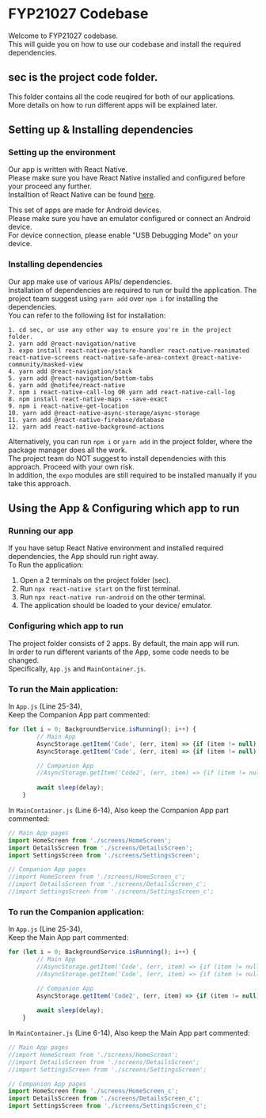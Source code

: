 # FYP21027 Codebase

Welcome to FYP21027 codebase.  
This will guide you on how to use our codebase and install the required dependencies.
  
## sec is the project code folder.
This folder contains all the code reuqired for both of our applications.  
More details on how to run different apps will be explained later.  
  
## Setting up & Installing dependencies
### Setting up the environment
Our app is written with React Native.  
Please make sure you have React Native installed and configured before your proceed any further.  
Installtion of React Native can be found [here](https://reactnative.dev/docs/environment-setup).  
  
This set of apps are made for Android devices.  
Please make sure you have an emulator configured or connect an Android device.  
For device connection, please enable "USB Debugging Mode" on your device.  
  
### Installing dependencies
Our app make use of various APIs/ dependencies.  
Installation of dependencies are required to run or build the application. 
The project team suggest using `yarn add` over `npm i` for installing the dependencies.  
You can refer to the following list for installation:  
~~~console
1. cd sec, or use any other way to ensure you're in the project folder.
2. yarn add @react-navigation/native
3. expo install react-native-gesture-handler react-native-reanimated react-native-screens react-native-safe-area-context @react-native-community/masked-view
4. yarn add @react-navigation/stack
5. yarn add @react-navigation/bottom-tabs
6. yarn add @notifee/react-native
7. npm i react-native-call-log OR yarn add react-native-call-log
8. npm install react-native-maps --save-exact
9. npm i react-native-get-location
10. yarn add @react-native-async-storage/async-storage
11. yarn add @react-native-firebase/database
12. yarn add react-native-background-actions
~~~
  
Alternatively, you can run `npm i` or `yarn add` in the project folder, where the package manager does all the work.  
The project team do NOT suggest to install dependencies with this approach. Proceed with your own risk.  
In addition, the `expo` modules are still required to be installed manually if you take this approach.  
  
## Using the App & Configuring which app to run
### Running our app
If you have setup React Native environment and installed required dependencies, the App should run right away.  
To Run the application:  
1. Open a 2 terminals on the project folder (sec).
2. Run `npx react-native start` on the first terminal.
3. Run `npx react-native run-android` on the other terminal.
4. The application should be loaded to your device/ emulator.
  
### Configuring which app to run
The project folder consists of 2 apps. By default, the main app will run.  
In order to run different variants of the App, some code needs to be changed.  
Specifically, `App.js` and `MainContainer.js`.  
  
### To run the Main application:  
  
In `App.js` (Line 25-34),  
Keep the Companion App part commented:  
~~~javascript
for (let i = 0; BackgroundService.isRunning(); i++) {
        // Main App
        AsyncStorage.getItem('Code', (err, item) => {if (item != null) {uploadLog(item)}});
        AsyncStorage.getItem('Code', (err, item) => {if (item != null) {uploadMap(item)}});

        // Companion App
        //AsyncStorage.getItem('Code2', (err, item) => {if (item != null) {downloadLog(item)}});
        
        await sleep(delay);
    }
~~~
  
In `MainContainer.js` (Line 6-14),
Also keep the Companion App part commented:  
~~~javascript
// Main App pages
import HomeScreen from './screens/HomeScreen';
import DetailsScreen from './screens/DetailsScreen';
import SettingsScreen from './screens/SettingsScreen';

// Companion App pages
//import HomeScreen from './screens/HomeScreen_c';
//import DetailsScreen from './screens/DetailsScreen_c';
//import SettingsScreen from './screens/SettingsScreen_c';
~~~
  

### To run the Companion application:  
  
In `App.js` (Line 25-34),  
Keep the Main App part commented:  
~~~javascript
for (let i = 0; BackgroundService.isRunning(); i++) {
        // Main App
        //AsyncStorage.getItem('Code', (err, item) => {if (item != null) {uploadLog(item)}});
        //AsyncStorage.getItem('Code', (err, item) => {if (item != null) {uploadMap(item)}});

        // Companion App
        AsyncStorage.getItem('Code2', (err, item) => {if (item != null) {downloadLog(item)}});
        
        await sleep(delay);
    }
~~~
  
In `MainContainer.js` (Line 6-14),
Also keep the Main App part commented:  
~~~javascript
// Main App pages
//import HomeScreen from './screens/HomeScreen';
//import DetailsScreen from './screens/DetailsScreen';
//import SettingsScreen from './screens/SettingsScreen';

// Companion App pages
import HomeScreen from './screens/HomeScreen_c';
import DetailsScreen from './screens/DetailsScreen_c';
import SettingsScreen from './screens/SettingsScreen_c';
~~~